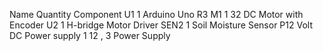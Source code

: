 Name	                   Quantity	          Component
U1	                        1	               Arduino Uno R3
M1	                        1	               32 DC Motor with Encoder
U2	                        1	               H-bridge Motor Driver
SEN2	                      1	               Soil Moisture Sensor
P12 Volt DC Power supply	  1	               12 , 3  Power Supply
